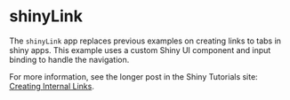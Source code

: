 # shinyLink

The `shinyLink` app replaces previous examples on creating links to tabs in shiny apps. This example uses a custom Shiny UI component and input binding to handle the navigation.

For more information, see the longer post in the Shiny Tutorials site: [Creating Internal Links](https://davidruvolo51.github.io/shinytutorials/tutorials/shiny-links).